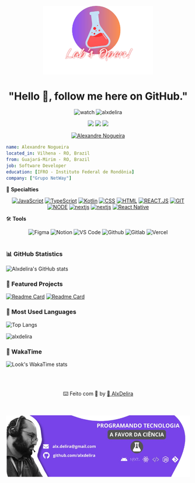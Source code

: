 <!--START_SECTION:header-->
<div align="center">
  <p align="center">
     <p align="center">
     <img 
      alt="Lab's Open" 
      src="./.github/assets/logo.png" 
      width="300px" 
    />
    <h1>"Hello 👋, follow me here on GitHub."</h1>
    <img  alt="watch" margin="10px" src="https://img.shields.io/github/followers/Alxdelira?style=social&label=Follow&maxAge=2592000" />
    <img src="https://komarev.com/ghpvc/?username=alxdelira&label=Profile%20views&color=0e75b6&style=flat" alt="alxdelira" />
    
  </p>
  
</div>
<!--END_SECTION:header-->



<div align="center">

  <p>
  <a target="_blank" href="https://www.linkedin.com/in/alxdelira/"><img src="https://img.shields.io/badge/linkedin-%230077B5.svg?style=for-the-badge&logo=linkedin&logoColor=white"/></a>
  <a target="_blank" href="https://www.instagram.com/alx.delira"><img src="https://img.shields.io/badge/Instagram-E4405F?style=for-the-badge&logo=instagram&logoColor=white"></a>  
  <a href = "mailto:alx.delira@gmail.com"><img src="https://img.shields.io/badge/-Gmail-%23333?style=for-the-badge&logo=gmail&logoColor=white" target="_blank"></a>
  </p> 
   <p align="center"> <a href="https://github.com/ryo-ma/github-profile-trophy"><img src="https://github-profile-trophy.vercel.app/?username=Alxdelira&theme=algolia" alt="Alexandre Nogueira" /></a> </p>
</div>

```yaml
name: Alexandre Nogueira
located_in: Vilhena - RO, Brazil
from: Guajará-Mirim - RO, Brazil
job: Software Developer
education: [IFRO - Instituto Federal de Rondônia]
company: ["Grupo NetWay"]
```

📱 **Specialties**
<div align="center">
  <a href="https://github.com/Alxdelira?tab=repositories&language=javascript"><img src="https://img.shields.io/badge/JavaScript-F7DF1E?style=for-the-badge&logo=javascript&logoColor=black" alt="JavaScript"/></a>
  <a href="https://github.com/Alxdelira?tab=repositories&language=typescript"><img src="https://img.shields.io/badge/typescript-%23007ACC.svg?style=for-the-badge&logo=typescript&logoColor=white" alt="TypeScript"/></a>
  <a href="https://github.com/Alxdelira?tab=repositories&language=kotlin"><img src="https://img.shields.io/badge/kotlin-%237F52FF.svg?style=for-the-badge&logo=kotlin&logoColor=white" alt="Kotlin"/></a>
  <a href="https://github.com/Alxdelira?tab=repositories&language=css"><img src="https://img.shields.io/badge/CSS-239120?&style=for-the-badge&logo=css3&logoColor=white" alt="CSS"/></a>
  <a href="https://github.com/Alxdelira?tab=repositories&language=html"><img src="https://img.shields.io/badge/HTML5-E34F26?style=for-the-badge&logo=html5&logoColor=white" alt="HTML"/></a>
  <a href="https://github.com/Alxdelira?tab=repositories&language=react"><img src="https://img.shields.io/badge/react-C.svg?style=for-the-badge&logo=react&color=282C34" alt="REACT.JS" /></a>
  <a href="https://github.com/Alxdelira?tab=repositories&language=git"><img src="https://img.shields.io/badge/git-%23F05033.svg?style=for-the-badge&logo=git&logoColor=white" alt="GIT" /></a>
  <a href="https://github.com/Alxdelira?tab=repositories&language=node"><img src="https://img.shields.io/badge/node.js-6DA55F?style=for-the-badge&logo=node.js&logoColor=white" alt="NODE" /></a>
  <a href="https://github.com/Alxdelira?tab=repositories&language=nextjs"><img src="https://img.shields.io/badge/Next.js-000000.svg?style=for-the-badge&logo=nextdotjs&logoColor=white" alt="nextjs"/></a>
  <a href="https://github.com/Alxdelira?tab=repositories&language=nextjs"><img src="https://img.shields.io/badge/Android Studio-96c901.svg?style=for-the-badge&logo=android" alt="nextjs"/></a>
  <a href="https://github.com/Alxdelira?tab=repositories&language=react"><img src="https://img.shields.io/badge/React Native-20232a.svg?style=for-the-badge&logo=react" alt="React Native"/></a>

</div>


🛠️ **Tools**
<div align="center">
  <img src="https://img.shields.io/badge/figma-%23F24E1E.svg?style=for-the-badge&logo=figma&logoColor=white" alt="Figma"/>
  <img src="https://img.shields.io/badge/Notion-%23000000.svg?style=for-the-badge&logo=notion&logoColor=" alt="Notion"/>
  <img src="https://img.shields.io/badge/Visual%20Studio%20Code-0078d7.svg?style=for-the-badge&logo=visual-studio-code&logoColor=white" alt="VS Code"/>
  <img src="https://img.shields.io/badge/github-%23121011.svg?style=for-the-badge&logo=github&logoColor=white" alt="Github"/>
  <img src="https://img.shields.io/badge/gitlab-%23181717.svg?style=for-the-badge&logo=gitlab&logoColor=white" alt="Gitlab"/>
  <img src="https://img.shields.io/badge/vercel-%23000000.svg?style=for-the-badge&logo=vercel&logoColor=white" alt="Vercel"/>  
</div>
<br />

### 📊 GitHub Statistics

![Alxdelira's GitHub stats](https://github-readme-stats.vercel.app/api?username=Alxdelira&show_icons=true&theme=dracula)

### 📌 Featured Projects

[![Readme Card](https://github-readme-stats.vercel.app/api/pin/?username=Alxdelira&repo=api-jfro&theme=dracula)](https://github.com/Alxdelira/api-jfro)
[![Readme Card](https://github-readme-stats.vercel.app/api/pin/?username=Alxdelira&repo=service-shopper-iamges&theme=dracula)](https://github.com/Alxdelira/service-shopper-iamges)

### 🚀 Most Used Languages

![Top Langs](https://github-readme-stats.vercel.app/api/top-langs/?username=Alxdelira&layout=compact&theme=dracula)

<p><img align="center" src="https://github-readme-streak-stats.herokuapp.com/?user=alxdelira&theme=dracula" alt="alxdelira" /></p>


### 🚀 WakaTime
![Look's WakaTime stats](https://github-readme-stats.vercel.app/api/wakatime?username=alxdelira&theme=dracula)

<!--START_SECTION:footer-->
<br/>
<br/>
<p align="center">
  ⌨️ Feito com 💜 by <a href="https://portfolioalxdelira.vercel.app/">🖖 AlxDelira</a>
</p>

<br />

<p align="center">
  <a href="https://portfolioalxdelira.vercel.app/" target="_blank">
    <img align="center" src="./.github/assets/footer.png" alt="banner"/>
  </a>
</p>
